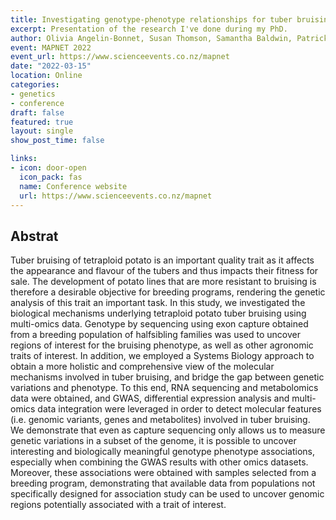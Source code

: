 ```yaml
---
title: Investigating genotype-phenotype relationships for tuber bruising in autotetraploid potatoes
excerpt: Presentation of the research I've done during my PhD.
author: Olivia Angelin-Bonnet, Susan Thomson, Samantha Baldwin, Patrick J. Biggs and Matthieu Vignes
event: MAPNET 2022
event_url: https://www.scienceevents.co.nz/mapnet
date: "2022-03-15"
location: Online
categories:
- genetics
- conference
draft: false
featured: true
layout: single
show_post_time: false

links:
- icon: door-open
  icon_pack: fas
  name: Conference website
  url: https://www.scienceevents.co.nz/mapnet
---
```


## Abstrat

Tuber bruising of tetraploid potato is an important quality trait as it affects the appearance and
flavour of the tubers and thus impacts their fitness for sale. The development of potato lines that
are more resistant to bruising is therefore a desirable objective for breeding programs,
rendering the genetic analysis of this trait an important task. In this study, we investigated the
biological mechanisms underlying tetraploid potato tuber bruising using multi-omics data.
Genotype by sequencing using exon capture obtained from a breeding population of halfsibling families was used to uncover regions of interest for the bruising phenotype, as well as
other agronomic traits of interest. In addition, we employed a Systems Biology approach to
obtain a more holistic and comprehensive view of the molecular mechanisms involved in tuber
bruising, and bridge the gap between genetic variations and phenotype. To this end, RNA
sequencing and metabolomics data were obtained, and GWAS, differential expression analysis
and multi-omics data integration were leveraged in order to detect molecular features (i.e.
genomic variants, genes and metabolites) involved in tuber bruising. We demonstrate that even
as capture sequencing only allows us to measure genetic variations in a subset of the genome,
it is possible to uncover interesting and biologically meaningful genotype phenotype
associations, especially when combining the GWAS results with other omics datasets.
Moreover, these associations were obtained with samples selected from a breeding program,
demonstrating that available data from populations not specifically designed for association
study can be used to uncover genomic regions potentially associated with a trait of interest.

